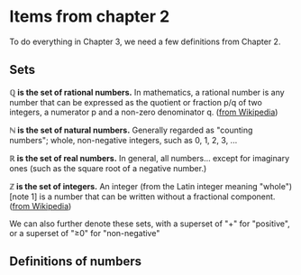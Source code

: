 # Items from chapter 2

To do everything in Chapter 3, we need a few definitions from Chapter 2.

## Sets

**ℚ is the set of rational numbers.** In mathematics, a rational number is any number that can be expressed as the quotient or fraction p/q of two integers, a numerator p and a non-zero denominator q. ([from Wikipedia](https://en.wikipedia.org/wiki/Rational_number))

**ℕ is the set of natural numbers.** Generally regarded as "counting numbers"; whole, non-negative integers, such as 0, 1, 2, 3, ...

**ℝ is the set of real numbers.** In general, all numbers... except for imaginary ones (such as the square root of a negative number.)

**ℤ is the set of integers.** An integer (from the Latin integer meaning "whole")[note 1] is a number that can be written without a fractional component. ([from Wikipedia](https://en.wikipedia.org/wiki/Integer))

We can also further denote these sets, with a superset of "+" for "positive", or a superset of "≥0" for "non-negative"

## Definitions of numbers

